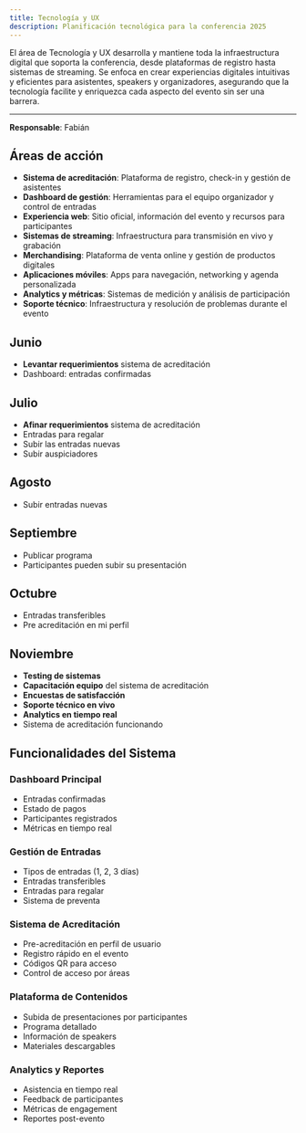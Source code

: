 ```yaml
---
title: Tecnología y UX
description: Planificación tecnológica para la conferencia 2025
---
```


El área de Tecnología y UX desarrolla y mantiene toda la infraestructura digital que soporta la conferencia, desde plataformas de registro hasta sistemas de streaming. Se enfoca en crear experiencias digitales intuitivas y eficientes para asistentes, speakers y organizadores, asegurando que la tecnología facilite y enriquezca cada aspecto del evento sin ser una barrera.

---

**Responsable**: Fabián

## Áreas de acción

- **Sistema de acreditación**: Plataforma de registro, check-in y gestión de asistentes
- **Dashboard de gestión**: Herramientas para el equipo organizador y control de entradas
- **Experiencia web**: Sitio oficial, información del evento y recursos para participantes
- **Sistemas de streaming**: Infraestructura para transmisión en vivo y grabación
- **Merchandising**: Plataforma de venta online y gestión de productos digitales
- **Aplicaciones móviles**: Apps para navegación, networking y agenda personalizada
- **Analytics y métricas**: Sistemas de medición y análisis de participación
- **Soporte técnico**: Infraestructura y resolución de problemas durante el evento

## Junio
- **Levantar requerimientos** sistema de acreditación
- Dashboard: entradas confirmadas

## Julio
- **Afinar requerimientos** sistema de acreditación
- Entradas para regalar
- Subir las entradas nuevas
- Subir auspiciadores

## Agosto
- Subir entradas nuevas

## Septiembre
- Publicar programa
- Participantes pueden subir su presentación

## Octubre
- Entradas transferibles
- Pre acreditación en mi perfil

## Noviembre
- **Testing de sistemas**
- **Capacitación equipo** del sistema de acreditación
- **Encuestas de satisfacción**
- **Soporte técnico en vivo**
- **Analytics en tiempo real**
- Sistema de acreditación funcionando

## Funcionalidades del Sistema

### Dashboard Principal
- Entradas confirmadas
- Estado de pagos
- Participantes registrados
- Métricas en tiempo real

### Gestión de Entradas
- Tipos de entradas (1, 2, 3 días)
- Entradas transferibles
- Entradas para regalar
- Sistema de preventa

### Sistema de Acreditación
- Pre-acreditación en perfil de usuario
- Registro rápido en el evento
- Códigos QR para acceso
- Control de acceso por áreas

### Plataforma de Contenidos
- Subida de presentaciones por participantes
- Programa detallado
- Información de speakers
- Materiales descargables

### Analytics y Reportes
- Asistencia en tiempo real
- Feedback de participantes
- Métricas de engagement
- Reportes post-evento